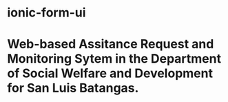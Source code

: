 # ionic-form-ui
# Web-based Assitance Request and Monitoring Sytem in the Department of Social Welfare and Development for San Luis Batangas.
